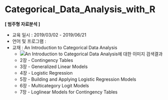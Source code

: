 # Categorical_Data_Analysis_with_R
**[ 범주형 자료분석 ]**

- 교육 일시 : 2019/03/02 - 2019/06/21
- 언어 및 프로그램 : 
- 교재 : An Introduction to Categorical Data Analysis
  - ![An Introduction to Categorical Data Analysis에 대한 이미지 검색결과](https://lh5.googleusercontent.com/proxy/8OxZCcoZWMgXK7hz3yJeQ-OMUmqx6HJKj9CE0jzFLp0UH3XAFt2SFvxCy7GHtT_v8JY5SHmSRcyB)
  - 2장 - Contingency Tables
  - 3장 - Generalized Linear Models
  - 4장 - Logistic Regression
  - 5장 - Building and Applying Logistic Regression Models
  - 6장 - Multicategory Logit Models
  - 7장 - Loglinear Models for Contingency Tables


